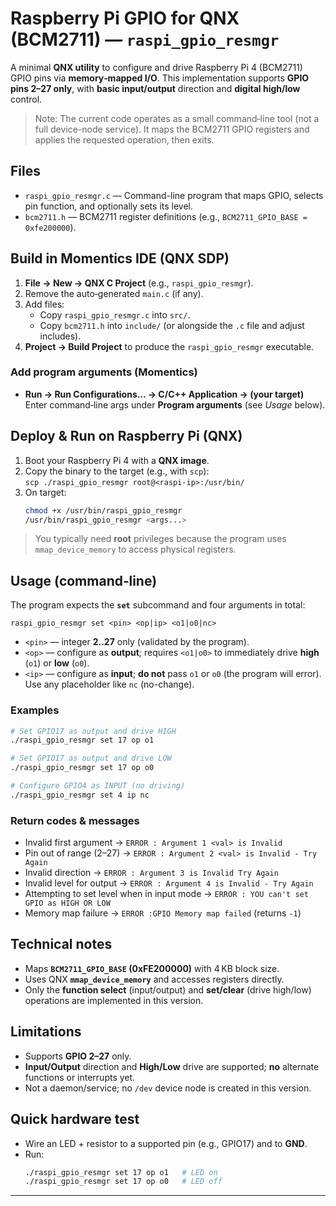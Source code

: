 # Raspberry Pi GPIO for QNX (BCM2711) — `raspi_gpio_resmgr`

A minimal **QNX utility** to configure and drive Raspberry Pi 4 (BCM2711) GPIO pins via **memory‑mapped I/O**. This implementation supports **GPIO pins 2–27 only**, with **basic input/output** direction and **digital high/low** control.

> Note: The current code operates as a small command‑line tool (not a full device-node service). It maps the BCM2711 GPIO registers and applies the requested operation, then exits.

## Files
- `raspi_gpio_resmgr.c` — Command-line program that maps GPIO, selects pin function, and optionally sets its level.
- `bcm2711.h` — BCM2711 register definitions (e.g., `BCM2711_GPIO_BASE = 0xfe200000`).

## Build in Momentics IDE (QNX SDP)
1. **File → New → QNX C Project** (e.g., `raspi_gpio_resmgr`).
2. Remove the auto‑generated `main.c` (if any).
3. Add files:
   - Copy `raspi_gpio_resmgr.c` into `src/`.
   - Copy `bcm2711.h` into `include/` (or alongside the `.c` file and adjust includes).
4. **Project → Build Project** to produce the `raspi_gpio_resmgr` executable.

### Add program arguments (Momentics)
- **Run → Run Configurations… → C/C++ Application → (your target)**  
  Enter command‑line args under **Program arguments** (see *Usage* below).

## Deploy & Run on Raspberry Pi (QNX)
1. Boot your Raspberry Pi 4 with a **QNX image**.
2. Copy the binary to the target (e.g., with `scp`):  
   `scp ./raspi_gpio_resmgr root@<raspi-ip>:/usr/bin/`
3. On target:
   ```sh
   chmod +x /usr/bin/raspi_gpio_resmgr
   /usr/bin/raspi_gpio_resmgr <args...>
   ```
> You typically need **root** privileges because the program uses `mmap_device_memory` to access physical registers.

## Usage (command‑line)
The program expects the **`set`** subcommand and four arguments in total:

```
raspi_gpio_resmgr set <pin> <op|ip> <o1|o0|nc>
```

- `<pin>` — integer **2..27** only (validated by the program).
- `<op>` — configure as **output**; requires `<o1|o0>` to immediately drive **high** (`o1`) or **low** (`o0`).
- `<ip>` — configure as **input**; **do not** pass `o1` or `o0` (the program will error). Use any placeholder like `nc` (no-change).

### Examples
```sh
# Set GPIO17 as output and drive HIGH
./raspi_gpio_resmgr set 17 op o1

# Set GPIO17 as output and drive LOW
./raspi_gpio_resmgr set 17 op o0

# Configure GPIO4 as INPUT (no driving)
./raspi_gpio_resmgr set 4 ip nc
```

### Return codes & messages
- Invalid first argument → `ERROR : Argument 1 <val> is Invalid`
- Pin out of range (2–27) → `ERROR : Argument 2 <val> is Invalid - Try Again`
- Invalid direction → `ERROR : Argument 3 is Invalid Try Again`
- Invalid level for output → `ERROR : Argument 4 is Invalid - Try Again`
- Attempting to set level when in input mode → `ERROR : YOU can't set GPIO as HIGH OR LOW`
- Memory map failure → `ERROR :GPIO Memory map failed` (returns `-1`)

## Technical notes
- Maps **`BCM2711_GPIO_BASE` (0xFE200000)** with 4 KB block size.
- Uses QNX **`mmap_device_memory`** and accesses registers directly.
- Only the **function select** (input/output) and **set/clear** (drive high/low) operations are implemented in this version.

## Limitations
- Supports **GPIO 2–27** only.
- **Input/Output** direction and **High/Low** drive are supported; **no** alternate functions or interrupts yet.
- Not a daemon/service; no `/dev` device node is created in this version.

## Quick hardware test
- Wire an LED + resistor to a supported pin (e.g., GPIO17) and to **GND**.
- Run:
  ```sh
  ./raspi_gpio_resmgr set 17 op o1   # LED on
  ./raspi_gpio_resmgr set 17 op o0   # LED off
  ```

---
